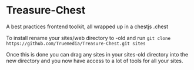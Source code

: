 Treasure-Chest
==============

A best practices frontend toolkit, all wrapped up in a chestjs .chest

To install rename your sites/web directory to -old and run
`git clone https://github.com/Truemedia/Treasure-Chest.git sites`

Once this is done you can drag any sites in your sites-old directory into the new directory and you now have access to a lot of tools for all your sites.